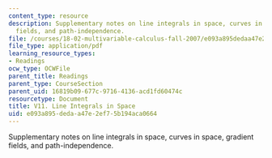 ```yaml
---
content_type: resource
description: Supplementary notes on line integrals in space, curves in space, gradient
  fields, and path-independence.
file: /courses/18-02-multivariable-calculus-fall-2007/e093a895dedaa47e2ef75b194aca0664_line_integrals.pdf
file_type: application/pdf
learning_resource_types:
- Readings
ocw_type: OCWFile
parent_title: Readings
parent_type: CourseSection
parent_uid: 16819b09-677c-9716-4136-acd1fd60474c
resourcetype: Document
title: V11. Line Integrals in Space
uid: e093a895-deda-a47e-2ef7-5b194aca0664
---
```

Supplementary notes on line integrals in space, curves in space, gradient fields, and path-independence.